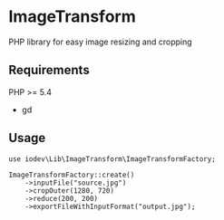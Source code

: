 # ImageTransform
PHP library for easy image resizing and cropping

## Requirements
PHP >= 5.4
- gd


## Usage

```
use iodev\Lib\ImageTransform\ImageTransformFactory;

ImageTransformFactory::create()
    ->inputFile("source.jpg")
    ->cropOuter(1280, 720)
    ->reduce(200, 200)
    ->exportFileWithInputFormat("output.jpg");
```
